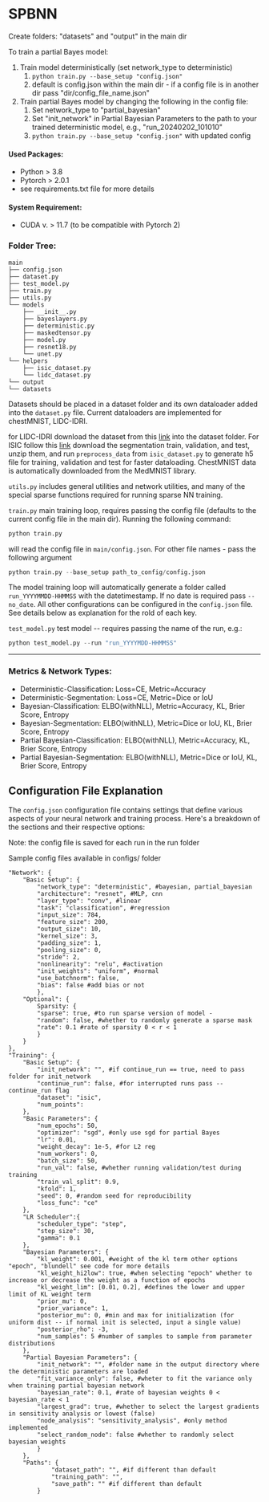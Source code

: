 # SPBNN 
Create folders: "datasets" and "output" in the main dir

To train a partial Bayes model: 
1. Train model deterministically (set network_type to deterministic)
    1. ```python train.py --base_setup "config.json"```
    2. default is config.json within the main dir - if a config file is in another dir pass "dir/config_file_name.json"
2. Train partial Bayes model by changing the following in the config file:
    1. Set network_type to "partial_bayesian"
    2. Set "init_network" in Partial Bayesian Parameters to the path to your trained deterministic model, e.g., "run_20240202_101010"
    3. ```python train.py --base_setup "config.json"``` with updated config

#### Used Packages: 
- Python > 3.8
- Pytorch > 2.0.1
- see requirements.txt file for more details

#### System Requirement:
- CUDA v. > 11.7 (to be compatible with Pytorch 2)

### Folder Tree:

    main
    ├── config.json
    ├── dataset.py
    ├── test_model.py
    ├── train.py
    ├── utils.py
    └── models
        ├── __init__.py
        ├── bayeslayers.py
        ├── deterministic.py
        ├── maskedtensor.py
        ├── model.py
        ├── resnet18.py
        └── unet.py
    └── helpers
        ├── isic_dataset.py
        └── lidc_dataset.py
    └── output
    └── datasets

Datasets should be placed in a dataset folder and its own dataloader added into the `dataset.py` file. Current dataloaders are implemented for chestMNIST, LIDC-IDRI. 

for LIDC-IDRI download the dataset from this [link](https://drive.google.com/file/d/1QAtsh6qUgopFx1LJs20gOO9v5NP6eBgI/view?usp=drive_link) into the dataset folder. For ISIC follow this [link](https://challenge.isic-archive.com/data/#2018) download the segmentation train, validation, and test, unzip them, and run `preprocess_data` from `isic_dataset.py` to generate h5 file for training, validation and test for faster dataloading. ChestMNIST data is automatically downloaded from the MedMNIST library.

`utils.py` includes general utilities and network utilities, and many of the special sparse functions required for running sparse NN training.

`train.py` main training loop, requires passing the config file (defaults to the current config file in the main dir). Running the following command:

```python
python train.py
```

will read the config file in `main/config.json`. For other file names - pass the following argument 
```python
python train.py --base_setup path_to_config/config.json
```
The model training loop will automatically generate a folder called `run_YYYYMMDD-HHMMSS` with the datetimestamp. If no date is required pass `--no_date`. All other configurations can be configured in the `config.json` file. See details below as explanation for the rold of each key. 

`test_model.py` test model -- requires passing the name of the run, e.g.:

```python
python test_model.py --run "run_YYYYMDD-HHMMSS"
```
---
### Metrics & Network Types:
- Deterministic-Classification: Loss=CE, Metric=Accuracy
- Deterministic-Segmentation: Loss=CE, Metric=Dice or IoU
- Bayesian-Classification: ELBO(withNLL), Metric=Accuracy, KL, Brier Score, Entropy
- Bayesian-Segmentation: ELBO(withNLL), Metric=Dice or IoU, KL, Brier Score, Entropy
- Partial Bayesian-Classification: ELBO(withNLL), Metric=Accuracy, KL, Brier Score, Entropy
- Partial Bayesian-Segmentation: ELBO(withNLL), Metric=Dice or IoU, KL, Brier Score, Entropy

## Configuration File Explanation

The `config.json` configuration file contains settings that define various aspects of your neural network and training process. Here's a breakdown of the sections and their respective options: 

Note: the config file is saved for each run in the run folder

Sample config files available in configs/ folder

```
"Network": {
    "Basic Setup": {
        "network_type": "deterministic", #bayesian, partial_bayesian
        "architecture": "resnet", #MLP, cnn
        "layer_type": "conv", #linear
        "task": "classification", #regression
        "input_size": 784,
        "feature_size": 200,
        "output_size": 10, 
        "kernel_size": 3, 
        "padding_size": 1,
        "pooling_size": 0, 
        "stride": 2,
        "nonlinearity": "relu", #activation
        "init_weights": "uniform", #normal
        "use_batchnorm": false, 
        "bias": false #add bias or not
        },
    "Optional": {
        Sparsity: {
        "sparse": true, #to run sparse version of model -
        "random": false, #whether to randomly generate a sparse mask
        "rate": 0.1 #rate of sparsity 0 < r < 1
        }
    }
},
"Training": {
    "Basic Setup": {
        "init_network": "", #if continue_run == true, need to pass folder for init_network
        "continue_run": false, #for interrupted runs pass --continue_run flag
        "dataset": "isic", 
        "num_points": 
    },
    "Basic Parameters": {
        "num_epochs": 50,
        "optimizer": "sgd", #only use sgd for partial Bayes 
        "lr": 0.01, 
        "weight_decay": 1e-5, #for L2 reg
        "num_workers": 0,
        "batch_size": 50,
        "run_val": false, #whether running validation/test during training 
        "train_val_split": 0.9,
        "kfold": 1, 
        "seed": 0, #random seed for reproducibility
        "loss_func": "ce" 
    },
    "LR Scheduler":{
        "scheduler_type": "step",
        "step_size": 30,
        "gamma": 0.1
    },
    "Bayesian Parameters": {
        "kl_weight": 0.001, #weight of the kl term other options "epoch", "blundell" see code for more details
        "kl_weight_hi2low": true, #when selecting "epoch" whether to increase or decrease the weight as a function of epochs
        "kl_weight_lim": [0.01, 0.2], #defines the lower and upper limit of KL weight term
        "prior_mu": 0,  
        "prior_variance": 1,  
        "posterior_mu": 0, #min and max for initialization (for uniform dist -- if normal init is selected, input a single value)
        "posterior_rho": -3, 
        "num_samples": 5 #number of samples to sample from parameter distributions
    },
    "Partial Bayesian Parameters": {
        "init_network": "", #folder name in the output directory where the deterministic parameters are loaded
        "fit_variance_only": false, #wheter to fit the variance only when training partial bayesian network
        "bayesian_rate": 0.1, #rate of bayesian weights 0 < bayesian_rate < 1
        "largest_grad": true, #whether to select the largest gradients in sensitivity analysis or lowest (false)
        "node_analysis": "sensitivity_analysis", #only method implemented
        "select_random_node": false #whether to randomly select bayesian weights
        }
    },
    "Paths": {
            "dataset_path": "", #if different than default
            "training_path": "",
            "save_path": "" #if different than default
        }
```
